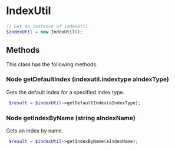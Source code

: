 # IndexUtil

```php
// Get an instance of IndexUtil
$indexUtil = new IndexUtil();
```


## Methods
This class has the following methods.


### Node getDefaultIndex (indexutil.indextype aIndexType)
Gets the default index for a specified index type.

```php
 $result = $indexUtil->getDefaultIndex(aIndexType);
```


### Node getIndexByName (string aIndexName)
Gets an index by name.

```php
 $result = $indexUtil->getIndexByName(aIndexName);
```

